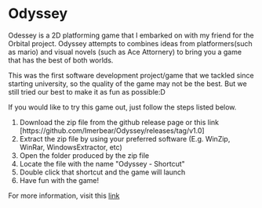 # Odyssey
Odessey is a 2D platforming game that I embarked on with my friend for the Orbital project. Odyssey attempts to combines ideas from platformers(such as mario) and visual novels (such as Ace Attornery) to bring you a game that has the best of both worlds. 

This was the first software development project/game that we tackled since starting university, so the quality of the game may not be the best. But we still tried our best to make it as fun as possible:D 

If you would like to try this game out, just follow the steps listed below.
<ol>
  <li> Download the zip file from the github release page or this link [https://github.com/Imerbear/Odyssey/releases/tag/v1.0] </li>
  <li> Extract the zip file by using your preferred software (E.g. WinZip, WinRar, WindowsExtractor, etc)</li>
  <li> Open the folder produced by the zip file</li>
  <li> Locate the file with the name "Odyssey - Shortcut"</li>
  <li> Double click that shortcut and the game will launch</li>
  <li> Have fun with the game!</li>
</ol>
    
For more information, visit this [link](https://github.com/Imerbear/Odyssey/blob/main/Odyssey%20Milestone%203%20ReadMe.pdf)


